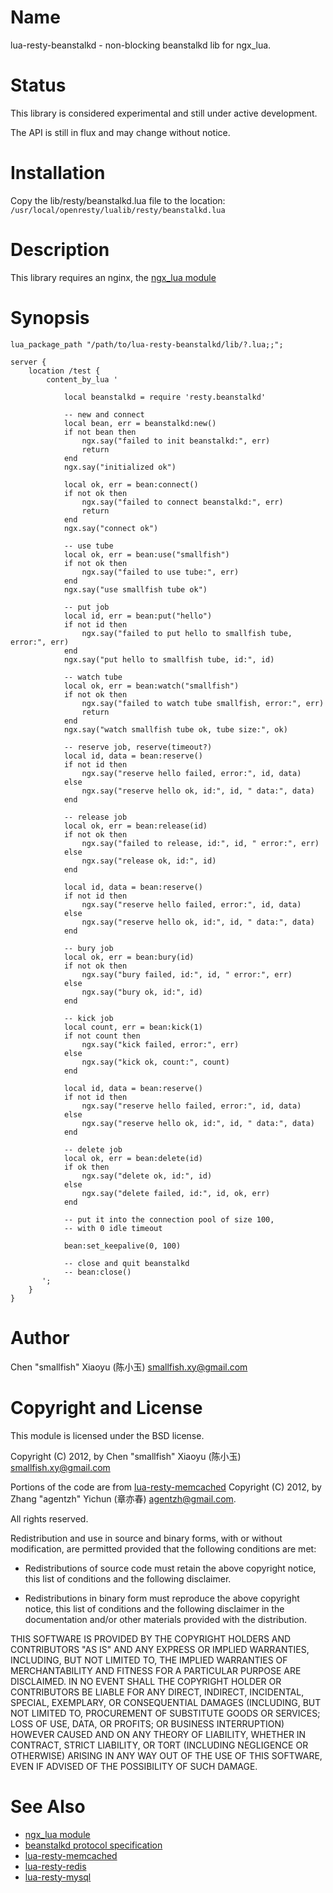 Name
====

lua-resty-beanstalkd - non-blocking beanstalkd lib for ngx_lua.

Status
======

This library is considered experimental and still under active development.

The API is still in flux and may change without notice.

Installation
============
Copy the lib/resty/beanstalkd.lua file to the location:
`/usr/local/openresty/lualib/resty/beanstalkd.lua`

Description
===========

This library requires an nginx, the [ngx_lua module](http://wiki.nginx.org/HttpLuaModule)

Synopsis
========
```
lua_package_path "/path/to/lua-resty-beanstalkd/lib/?.lua;;";

server {
    location /test {
        content_by_lua '

            local beanstalkd = require 'resty.beanstalkd'

            -- new and connect
            local bean, err = beanstalkd:new()
            if not bean then
                ngx.say("failed to init beanstalkd:", err)
                return
            end
            ngx.say("initialized ok")

            local ok, err = bean:connect()
            if not ok then
                ngx.say("failed to connect beanstalkd:", err)
                return
            end
            ngx.say("connect ok")

            -- use tube
            local ok, err = bean:use("smallfish")
            if not ok then
                ngx.say("failed to use tube:", err)
            end
            ngx.say("use smallfish tube ok")

            -- put job
            local id, err = bean:put("hello")
            if not id then
                ngx.say("failed to put hello to smallfish tube, error:", err)
            end
            ngx.say("put hello to smallfish tube, id:", id)

            -- watch tube
            local ok, err = bean:watch("smallfish")
            if not ok then
                ngx.say("failed to watch tube smallfish, error:", err)
                return
            end
            ngx.say("watch smallfish tube ok, tube size:", ok)

            -- reserve job, reserve(timeout?)
            local id, data = bean:reserve()
            if not id then
                ngx.say("reserve hello failed, error:", id, data)
            else
                ngx.say("reserve hello ok, id:", id, " data:", data)
            end

            -- release job
            local ok, err = bean:release(id)
            if not ok then
                ngx.say("failed to release, id:", id, " error:", err)
            else
                ngx.say("release ok, id:", id)
            end

            local id, data = bean:reserve()
            if not id then
                ngx.say("reserve hello failed, error:", id, data)
            else
                ngx.say("reserve hello ok, id:", id, " data:", data)
            end

            -- bury job
            local ok, err = bean:bury(id)
            if not ok then
                ngx.say("bury failed, id:", id, " error:", err)
            else
                ngx.say("bury ok, id:", id)
            end

            -- kick job
            local count, err = bean:kick(1)
            if not count then
                ngx.say("kick failed, error:", err)
            else
                ngx.say("kick ok, count:", count)
            end

            local id, data = bean:reserve()
            if not id then
                ngx.say("reserve hello failed, error:", id, data)
            else
                ngx.say("reserve hello ok, id:", id, " data:", data)
            end

            -- delete job
            local ok, err = bean:delete(id)
            if ok then
                ngx.say("delete ok, id:", id)
            else
                ngx.say("delete failed, id:", id, ok, err)
            end

            -- put it into the connection pool of size 100,
            -- with 0 idle timeout

            bean:set_keepalive(0, 100)

            -- close and quit beanstalkd
            -- bean:close()
       ';
    }
}
```

Author
======

Chen "smallfish" Xiaoyu (陈小玉) <smallfish.xy@gmail.com>

Copyright and License
=====================

This module is licensed under the BSD license.

Copyright (C) 2012, by Chen "smallfish" Xiaoyu (陈小玉) <smallfish.xy@gmail.com>

Portions of the code are from [lua-resty-memcached](https://github.com/agentzh/lua-resty-memcached) Copyright (C) 2012, by Zhang "agentzh" Yichun (章亦春) <agentzh@gmail.com>.

All rights reserved.

Redistribution and use in source and binary forms, with or without modification, are permitted provided that the following conditions are met:

* Redistributions of source code must retain the above copyright notice, this list of conditions and the following disclaimer.

* Redistributions in binary form must reproduce the above copyright notice, this list of conditions and the following disclaimer in the documentation and/or other materials provided with the distribution.

THIS SOFTWARE IS PROVIDED BY THE COPYRIGHT HOLDERS AND CONTRIBUTORS "AS IS" AND ANY EXPRESS OR IMPLIED WARRANTIES, INCLUDING, BUT NOT LIMITED TO, THE IMPLIED WARRANTIES OF MERCHANTABILITY AND FITNESS FOR A PARTICULAR PURPOSE ARE DISCLAIMED. IN NO EVENT SHALL THE COPYRIGHT HOLDER OR CONTRIBUTORS BE LIABLE FOR ANY DIRECT, INDIRECT, INCIDENTAL, SPECIAL, EXEMPLARY, OR CONSEQUENTIAL DAMAGES (INCLUDING, BUT NOT LIMITED TO, PROCUREMENT OF SUBSTITUTE GOODS OR SERVICES; LOSS OF USE, DATA, OR PROFITS; OR BUSINESS INTERRUPTION) HOWEVER CAUSED AND ON ANY THEORY OF LIABILITY, WHETHER IN CONTRACT, STRICT LIABILITY, OR TORT (INCLUDING NEGLIGENCE OR OTHERWISE) ARISING IN ANY WAY OUT OF THE USE OF THIS SOFTWARE, EVEN IF ADVISED OF THE POSSIBILITY OF SUCH DAMAGE.

See Also
========
* [ngx_lua module](http://wiki.nginx.org/HttpLuaModule)
* [beanstalkd protocol specification](https://github.com/kr/beanstalkd/blob/master/doc/protocol.txt)
* [lua-resty-memcached](https://github.com/agentzh/lua-resty-memcached)
* [lua-resty-redis](https://github.com/agentzh/lua-resty-redis)
* [lua-resty-mysql](https://github.com/agentzh/lua-resty-mysql)

